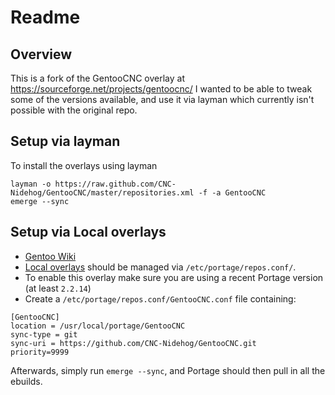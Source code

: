 # Readme

## Overview

This is a fork of the GentooCNC overlay at https://sourceforge.net/projects/gentoocnc/
I wanted to be able to tweak some of the versions available, and use it via layman which currently isn't possible with the original repo.

## Setup via layman

To install the overlays using layman
```
layman -o https://raw.github.com/CNC-Nidehog/GentooCNC/master/repositories.xml -f -a GentooCNC
emerge --sync
```

## Setup via Local overlays

  * [Gentoo Wiki](http://wiki.gentoo.org/wiki/Layman#Adding_custom_overlays)
  * [Local overlays](https://wiki.gentoo.org/wiki/Overlay/Local_overlay) should be managed via `/etc/portage/repos.conf/`.
  * To enable this overlay make sure you are using a recent Portage version (at least `2.2.14`)
  * Create a `/etc/portage/repos.conf/GentooCNC.conf` file containing:

```
[GentooCNC]
location = /usr/local/portage/GentooCNC
sync-type = git
sync-uri = https://github.com/CNC-Nidehog/GentooCNC.git
priority=9999
```

Afterwards, simply run `emerge --sync`, and Portage should then pull in all the ebuilds.

